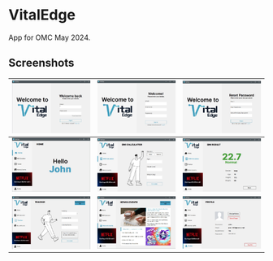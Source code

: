 # VitalEdge

App for OMC May 2024.


## Screenshots

| ![1](./Resources/Images/Screenshots/1.jpg) | ![2](./Resources/Images/Screenshots/2.jpg) | ![3](./Resources/Images/Screenshots/3.jpg) |
|--------------------------------------------|--------------------------------------------|--------------------------------------------|
| ![4](./Resources/Images/Screenshots/4.jpg) | ![5](./Resources/Images/Screenshots/5.jpg) | ![6](./Resources/Images/Screenshots/6.jpg) |
| ![7](./Resources/Images/Screenshots/7.jpg) | ![8](./Resources/Images/Screenshots/8.jpg) | ![9](./Resources/Images/Screenshots/9.jpg) |

